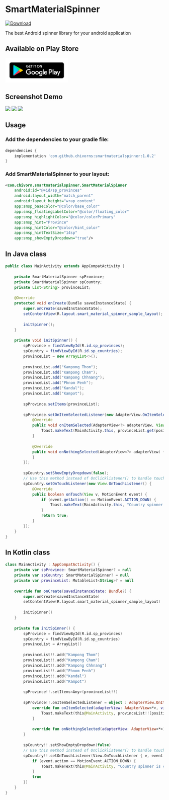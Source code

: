 # SmartMaterialSpinner
[ ![Download](https://api.bintray.com/packages/chivorn/maven/smartmaterialspinner/images/download.svg) ](https://bintray.com/chivorn/maven/smartmaterialspinner/_latestVersion)

The best Android spinner library for your android application

## Available on Play Store
<a href="https://play.google.com/store/apps/details?id=com.chivorn.smsp.demojava" target="_blank">
  <img src="https://github.com/Chivorns/Resources/blob/master/google-play-badge.png" alt="Play Store" width="200" ">
</a>

## Screenshot Demo

![](https://github.com/Chivorns/SmartMaterialSpinner/blob/master/resources/src/main/assets/1.smsp_no_select.png)
![](https://github.com/Chivorns/SmartMaterialSpinner/blob/master/resources/src/main/assets/2.smsp_dropdown.png)
![](https://github.com/Chivorns/SmartMaterialSpinner/blob/master/resources/src/main/assets/3.smsp_selected.png)

## Usage
### Add the dependencies to your gradle file:

```gradle
dependencies {
    implementation 'com.github.chivorns:smartmaterialspinner:1.0.2'
}
```

### Add SmartMaterialSpinner to your layout:

```xml
<com.chivorn.smartmaterialspinner.SmartMaterialSpinner
    android:id="@+id/sp_provinces"
    android:layout_width="match_parent"
    android:layout_height="wrap_content"
    app:smsp_baseColor="@color/base_color"
    app:smsp_floatingLabelColor="@color/floating_color"
    app:smsp_highlightColor="@color/colorPrimary"
    app:smsp_hint="Province"
    app:smsp_hintColor="@color/hint_color"
    app:smsp_hintTextSize="14sp" 
    app:smsp_showEmptyDropdown="true"/>
```

## In Java class
```java
public class MainActivity extends AppCompatActivity {

    private SmartMaterialSpinner spProvince;
    private SmartMaterialSpinner spCountry;
    private List<String> provinceList;

    @Override
    protected void onCreate(Bundle savedInstanceState) {
        super.onCreate(savedInstanceState);
        setContentView(R.layout.smart_material_spinner_sample_layout);

        initSpinner();
    }

    private void initSpinner() {
        spProvince = findViewById(R.id.sp_provinces);
        spCountry = findViewById(R.id.sp_countries);
        provinceList = new ArrayList<>();

        provinceList.add("Kampong Thom");
        provinceList.add("Kampong Cham");
        provinceList.add("Kampong Chhnang");
        provinceList.add("Phnom Penh");
        provinceList.add("Kandal");
        provinceList.add("Kampot");

        spProvince.setItems(provinceList);

        spProvince.setOnItemSelectedListener(new AdapterView.OnItemSelectedListener() {
            @Override
            public void onItemSelected(AdapterView<?> adapterView, View view, int position, long id) {
                Toast.makeText(MainActivity.this, provinceList.get(position), Toast.LENGTH_SHORT).show();
            }

            @Override
            public void onNothingSelected(AdapterView<?> adapterView) {
            }
        });

        spCountry.setShowEmptyDropdown(false);
        // Use this method instead of OnClicklistener() to handle touch even.
        spCountry.setOnTouchListener(new View.OnTouchListener() {
            @Override
            public boolean onTouch(View v, MotionEvent event) {
                if (event.getAction() == MotionEvent.ACTION_DOWN) {
                    Toast.makeText(MainActivity.this, "Country spinner is clicked", Toast.LENGTH_SHORT).show();
                }
                return true;
            }
        });
    }
}
```

## In Kotlin class
```kotlin
class MainActivity : AppCompatActivity() {
    private var spProvince: SmartMaterialSpinner? = null
    private var spCountry: SmartMaterialSpinner? = null
    private var provinceList: MutableList<String>? = null

    override fun onCreate(savedInstanceState: Bundle?) {
        super.onCreate(savedInstanceState)
        setContentView(R.layout.smart_material_spinner_sample_layout)

        initSpinner()
    }

    private fun initSpinner() {
        spProvince = findViewById(R.id.sp_provinces)
        spCountry = findViewById(R.id.sp_countries)
        provinceList = ArrayList()

        provinceList!!.add("Kampong Thom")
        provinceList!!.add("Kampong Cham")
        provinceList!!.add("Kampong Chhnang")
        provinceList!!.add("Phnom Penh")
        provinceList!!.add("Kandal")
        provinceList!!.add("Kampot")

        spProvince!!.setItems<Any>(provinceList!!)

        spProvince!!.onItemSelectedListener = object : AdapterView.OnItemSelectedListener {
            override fun onItemSelected(adapterView: AdapterView<*>, view: View, position: Int, id: Long) {
                Toast.makeText(this@MainActivity, provinceList!![position], Toast.LENGTH_SHORT).show()
            }

            override fun onNothingSelected(adapterView: AdapterView<*>) {}
        }

        spCountry!!.setShowEmptyDropdown(false)
        // Use this method instead of OnClicklistener() to handle touch even.
        spCountry!!.setOnTouchListener(View.OnTouchListener { v, event ->
            if (event.action == MotionEvent.ACTION_DOWN) {
                Toast.makeText(this@MainActivity, "Country spinner is clicked", Toast.LENGTH_SHORT).show()
            }
            true
        })
    }
}
```

